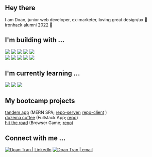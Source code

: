 ## Hey there 
I am Doan, junior web developer, ex-marketer, loving great design/ux 💜
<br/>ironhack alumni 2022 💙

## I'm building with ...
![](https://img.shields.io/badge/JavaScript-informational?style=flat&logo=JavaScript&logoColor=ColorName&color=black)
![](https://img.shields.io/badge/React.js-informational?style=flat&logo=react&logoColor=ColorName&color=black)
![](https://img.shields.io/badge/Node.js-informational?style=flat&logo=Node.js&logoColor=ColorName&color=black)
![](https://img.shields.io/badge/Express-informational?style=flat&logo=Express&logoColor=ColorName&color=black)
![](https://img.shields.io/badge/MongoDB-informational?style=flat&logo=MongoDB&logoColor=ColorName&color=black)
<br/>
![](https://img.shields.io/badge/CSS-informational?style=flat&logo=css3&logoColor=ColorName&color=black)
![](https://img.shields.io/badge/NPM-informational?style=flat&logo=npm&logoColor=ColorName&color=black)
![](https://img.shields.io/badge/Postman-informational?style=flat&logo=Postman&logoColor=ColorName&color=black)
![](https://img.shields.io/badge/heroku-informational?style=flat&logo=heroku&logoColor=ColorName&color=black)
![](https://img.shields.io/badge/Netlify-informational?style=flat&logo=Netlify&logoColor=ColorName&color=black)


## I'm currently learning ...
![](https://img.shields.io/badge/TypeScript-informational?style=flat&logo=TypeScript&logoColor=ColorName&color=black)
![](https://img.shields.io/badge/Angular-informational?style=flat&logo=Angular&logoColor=ColorName&color=black)
![](https://img.shields.io/badge/React.native-informational?style=flat&logo=react&logoColor=ColorName&color=black)


## My bootcamp projects
[tandem app](https://app-tandem.netlify.app/) (MERN SPA; [repo-server](https://github.com/Dorrrn/mern-app-server); [repo-client](https://github.com/Dorrrn/mern-app-client) )
<br/>
[dozema coffee](https://dozema-coffee.herokuapp.com/) (Fullstack App; [repo](https://github.com/dozema/dozema-coffee))
<br/> 
[hit the road](https://dorrrn.github.io/hit-the-road/) (Browser Game; [repo](https://github.com/Dorrrn/hit-the-road))

## Connect with me ...
<a href="https://www.linkedin.com/in/doant/"><img src="https://img.shields.io/badge/-LinkedIn-blue" alt="Doan Tran | LinkedIn"/></a> <a href="mailto:doan7tran@gmail.com"><img src="https://img.shields.io/badge/-e--mail-lightgray" alt="Doan Tran | email"/></a>


